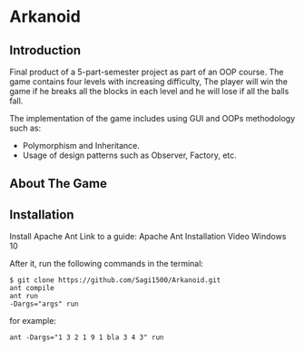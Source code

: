 # Arkanoid
## Introduction
Final product of a 5-part-semester project  as part of an OOP course.
The game contains four levels with increasing difficulty,
The player will win the game if he breaks all the blocks in each level and he will lose if all the balls fall.

The implementation of the game includes using GUI and OOPs methodology such as:
  * Polymorphism and Inheritance.
  * Usage of design patterns such as Observer, Factory, etc.


## About The Game



## Installation

Install Apache Ant Link to a guide: Apache Ant Installation Video Windows 10

After it, run the following commands in the terminal:
```
$ git clone https://github.com/Sagi1500/Arkanoid.git
ant compile
ant run
-Dargs="args" run
```
for example:
```
ant -Dargs="1 3 2 1 9 1 bla 3 4 3" run
```




